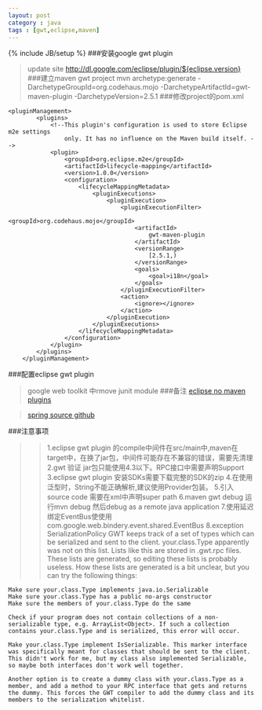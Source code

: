 ```yaml
---
layout: post
category : java
tags : [gwt,eclipse,maven]
---
```

{% include JB/setup %}
###安装google gwt plugin
>update site http://dl.google.com/eclipse/plugin/${eclipse.version}
###建立maven gwt project
	mvn archetype:generate    -DarchetypeGroupId=org.codehaus.mojo    -DarchetypeArtifactId=gwt-maven-plugin    -DarchetypeVersion=2.5.1
###修改project的pom.xml


<!--more-->

	<pluginManagement>
	        <plugins>
	            <!--This plugin's configuration is used to store Eclipse m2e settings 
	                only. It has no influence on the Maven build itself. -->
	            <plugin>
	                <groupId>org.eclipse.m2e</groupId>
	                <artifactId>lifecycle-mapping</artifactId>
	                <version>1.0.0</version>
	                <configuration>
	                    <lifecycleMappingMetadata>
	                        <pluginExecutions>
	                            <pluginExecution>
	                                <pluginExecutionFilter>
	                                    <groupId>org.codehaus.mojo</groupId>
	                                    <artifactId>
	                                        gwt-maven-plugin
	                                    </artifactId>
	                                    <versionRange>
	                                        [2.5.1,)
	                                    </versionRange>
	                                    <goals>
	                                        <goal>i18n</goal>
	                                    </goals>
	                                </pluginExecutionFilter>
	                                <action>
	                                    <ignore></ignore>
	                                </action>
	                            </pluginExecution>
	                        </pluginExecutions>
	                    </lifecycleMappingMetadata>
	                </configuration>
	            </plugin>
	        </plugins>
	    </pluginManagement>
###配置eclipse gwt plugin
>google web toolkit 中rmove junit module
###备注
>[eclipse no maven plugins](http://wiki.eclipse.org/M2E_plugin_execution_not_covere)

>[spring source github](https://github.com/SpringSource)

###注意事项
>>1.eclipse gwt plugin 的compile中间件在src/main中,maven在target中，在换了jar包，中间件可能存在不兼容的错误，需要先清理
>>2.gwt 验证 jar包只能使用4.3以下。RPC接口中需要声明Support
>>3.eclipse gwt plugin 安装SDKs需要下载完整的SDK的zip
>>4.在使用泛型时，String不能正确解析,建议使用Provider包装。
>>5.引入source code 需要在xml中声明super path
>>6.maven gwt debug 运行mvn debug 然后debug as a remote java application
>>7.使用延迟绑定EventBus使使用com.google.web.bindery.event.shared.EventBus
>>8.exception SerializationPolicy
	GWT keeps track of a set of types which can be serialized and sent to the client. your.class.Type apparently was not on this list. Lists like this are stored in .gwt.rpc files. These lists are generated, so editing these lists is probably useless. How these lists are generated is a bit unclear, but you can try the following things:
	
	Make sure your.class.Type implements java.io.Serializable
	Make sure your.class.Type has a public no-args constructor
	Make sure the members of your.class.Type do the same
	
	Check if your program does not contain collections of a non-serializable type, e.g. ArrayList<Object>. If such a collection contains your.class.Type and is serialized, this error will occur.
	
	Make your.class.Type implement IsSerializable. This marker interface was specifically meant for classes that should be sent to the client. This didn't work for me, but my class also implemented Serializable, so maybe both interfaces don't work well together.
	
	Another option is to create a dummy class with your.class.Type as a member, and add a method to your RPC interface that gets and returns the dummy. This forces the GWT compiler to add the dummy class and its members to the serialization whitelist.



